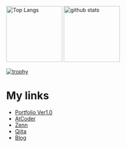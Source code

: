 <p align="left"> 
  <img alt="Top Langs" height="150px" src="https://github-readme-stats.vercel.app/api/top-langs/?username=satabie&layout=compact&show_icons=true&theme=synthwave" />
  <img alt="github stats" height="150px" src="https://github-readme-stats.vercel.app/api?username=satabie&theme=onedark&show_icons=ture" />
</p>

[![trophy](https://github-profile-trophy.vercel.app/?username=satabie&theme=onedark)](https://github.com/ryo-ma/github-profile-trophy)

# My links
- [Portfolio Ver1.0](https://satabie.github.io)
- [AtCoder](https://atcoder.jp/users/shoseisan)
- [Zenn](https://zenn.dev/shoseisan)
- [Qiita](https://qiita.com/satabie)
- [Blog](https://shoseisan.hatenablog.com/about)
